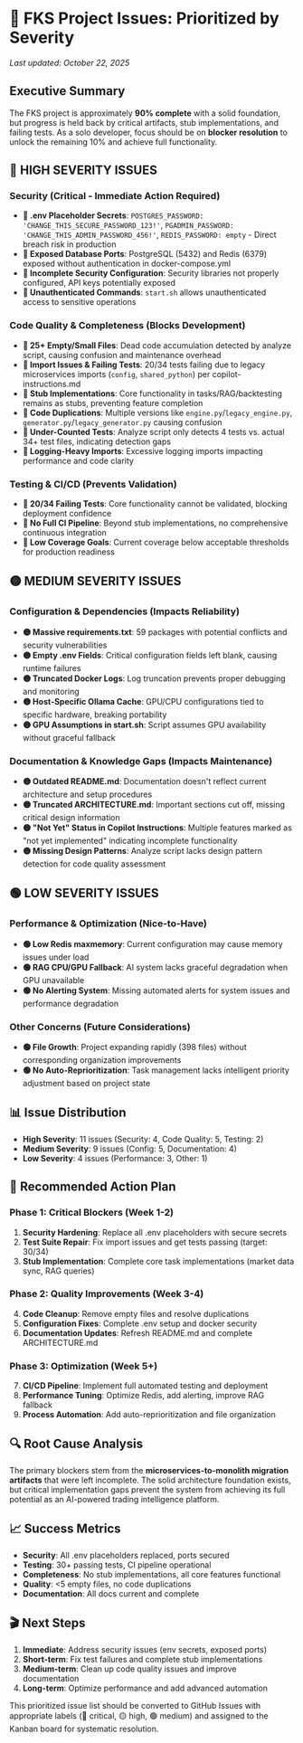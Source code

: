 # 🔴 FKS Project Issues: Prioritized by Severity

*Last updated: October 22, 2025*

## Executive Summary

The FKS project is approximately **90% complete** with a solid foundation, but progress is held back by critical artifacts, stub implementations, and failing tests. As a solo developer, focus should be on **blocker resolution** to unlock the remaining 10% and achieve full functionality.

## 🔴 HIGH SEVERITY ISSUES

### Security (Critical - Immediate Action Required)

- **🔴 .env Placeholder Secrets**: `POSTGRES_PASSWORD: 'CHANGE_THIS_SECURE_PASSWORD_123!'`, `PGADMIN_PASSWORD: 'CHANGE_THIS_ADMIN_PASSWORD_456!'`, `REDIS_PASSWORD: empty` - Direct breach risk in production
- **🔴 Exposed Database Ports**: PostgreSQL (5432) and Redis (6379) exposed without authentication in docker-compose.yml
- **🔴 Incomplete Security Configuration**: Security libraries not properly configured, API keys potentially exposed
- **🔴 Unauthenticated Commands**: `start.sh` allows unauthenticated access to sensitive operations

### Code Quality & Completeness (Blocks Development)

- **🔴 25+ Empty/Small Files**: Dead code accumulation detected by analyze script, causing confusion and maintenance overhead
- **🔴 Import Issues & Failing Tests**: 20/34 tests failing due to legacy microservices imports (`config`, `shared_python`) per copilot-instructions.md
- **🔴 Stub Implementations**: Core functionality in tasks/RAG/backtesting remains as stubs, preventing feature completion
- **🔴 Code Duplications**: Multiple versions like `engine.py`/`legacy_engine.py`, `generator.py`/`legacy_generator.py` causing confusion
- **🔴 Under-Counted Tests**: Analyze script only detects 4 tests vs. actual 34+ test files, indicating detection gaps
- **🔴 Logging-Heavy Imports**: Excessive logging imports impacting performance and code clarity

### Testing & CI/CD (Prevents Validation)

- **🔴 20/34 Failing Tests**: Core functionality cannot be validated, blocking deployment confidence
- **🔴 No Full CI Pipeline**: Beyond stub implementations, no comprehensive continuous integration
- **🔴 Low Coverage Goals**: Current coverage below acceptable thresholds for production readiness

## 🟡 MEDIUM SEVERITY ISSUES

### Configuration & Dependencies (Impacts Reliability)

- **🟡 Massive requirements.txt**: 59 packages with potential conflicts and security vulnerabilities
- **🟡 Empty .env Fields**: Critical configuration fields left blank, causing runtime failures
- **🟡 Truncated Docker Logs**: Log truncation prevents proper debugging and monitoring
- **🟡 Host-Specific Ollama Cache**: GPU/CPU configurations tied to specific hardware, breaking portability
- **🟡 GPU Assumptions in start.sh**: Script assumes GPU availability without graceful fallback

### Documentation & Knowledge Gaps (Impacts Maintenance)

- **🟡 Outdated README.md**: Documentation doesn't reflect current architecture and setup procedures
- **🟡 Truncated ARCHITECTURE.md**: Important sections cut off, missing critical design information
- **🟡 "Not Yet" Status in Copilot Instructions**: Multiple features marked as "not yet implemented" indicating incomplete functionality
- **🟡 Missing Design Patterns**: Analyze script lacks design pattern detection for code quality assessment

## 🟢 LOW SEVERITY ISSUES

### Performance & Optimization (Nice-to-Have)

- **🟢 Low Redis maxmemory**: Current configuration may cause memory issues under load
- **🟢 RAG CPU/GPU Fallback**: AI system lacks graceful degradation when GPU unavailable
- **🟢 No Alerting System**: Missing automated alerts for system issues and performance degradation

### Other Concerns (Future Considerations)

- **🟢 File Growth**: Project expanding rapidly (398 files) without corresponding organization improvements
- **🟢 No Auto-Reprioritization**: Task management lacks intelligent priority adjustment based on project state

## 📊 Issue Distribution

- **High Severity**: 11 issues (Security: 4, Code Quality: 5, Testing: 2)
- **Medium Severity**: 9 issues (Config: 5, Documentation: 4)
- **Low Severity**: 4 issues (Performance: 3, Other: 1)

## 🎯 Recommended Action Plan

### Phase 1: Critical Blockers (Week 1-2)

1. **Security Hardening**: Replace all .env placeholders with secure secrets
2. **Test Suite Repair**: Fix import issues and get tests passing (target: 30/34)
3. **Stub Implementation**: Complete core task implementations (market data sync, RAG queries)

### Phase 2: Quality Improvements (Week 3-4)

4. **Code Cleanup**: Remove empty files and resolve duplications
5. **Configuration Fixes**: Complete .env setup and docker security
6. **Documentation Updates**: Refresh README.md and complete ARCHITECTURE.md

### Phase 3: Optimization (Week 5+)

7. **CI/CD Pipeline**: Implement full automated testing and deployment
8. **Performance Tuning**: Optimize Redis, add alerting, improve RAG fallback
9. **Process Automation**: Add auto-reprioritization and file organization

## 🔍 Root Cause Analysis

The primary blockers stem from the **microservices-to-monolith migration artifacts** that were left incomplete. The solid architecture foundation exists, but critical implementation gaps prevent the system from achieving its full potential as an AI-powered trading intelligence platform.

## 📈 Success Metrics

- **Security**: All .env placeholders replaced, ports secured
- **Testing**: 30+ passing tests, CI pipeline operational
- **Completeness**: No stub implementations, all core features functional
- **Quality**: <5 empty files, no code duplications
- **Documentation**: All docs current and complete

## 🎬 Next Steps

1. **Immediate**: Address security issues (env secrets, exposed ports)
2. **Short-term**: Fix test failures and complete stub implementations
3. **Medium-term**: Clean up code quality issues and improve documentation
4. **Long-term**: Optimize performance and add advanced automation

This prioritized issue list should be converted to GitHub Issues with appropriate labels (🔴 critical, 🟡 high, 🟢 medium) and assigned to the Kanban board for systematic resolution.
